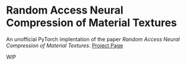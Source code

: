 # Random Access Neural Compression of Material Textures
An unofficial PyTorch implentation of the paper *Random Access Neural Compression of Material Textures*.
[Project Page](https://research.nvidia.com/labs/rtr/neural_texture_compression/)

WIP

